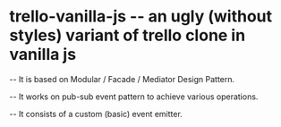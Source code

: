# trello-vanilla-js -- an ugly (without styles) variant of trello clone in vanilla js

-- It is based on Modular / Facade / Mediator Design Pattern.

-- It works on pub-sub event pattern to achieve various operations.

-- It consists of a custom (basic) event emitter.
